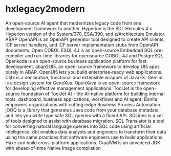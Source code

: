 # hxlegacy2modern

An open-source AI agent that modernizes legacy code from one development framework to another. Hyperion is the SDL Hercules 4.x Hyperion version of the System/370, ESA/390, and z/Architecture Emulator. ABAP OpenAPI is an OpenAPI generator tool designed to create API clients, ICF server handlers, and ICF server implementation stubs from OpenAPI documents. Open COBOL ESQL 4J is an open-source Embedded SQL pre-compiler and run-time libraries for opensource COBOL 4J and PostgreSQL. Openkoda is an open-source business application platform for fast development. abap2UI5, an open-source framework to develop UI5 apps purely in ABAP. OpenUI5 lets you build enterprise-ready web applications. Cljfx is a declarative, functional and extensible wrapper of JavaFX. Gemini is a design system for GeneXus. OpenXava is an open-source framework for developing effective management applications. ToolJet is the open-source foundation of ToolJet AI - the AI-native platform for building internal tools, dashboard, business applications, workflows and AI agent. Bonita empowers organizations with cutting-edge Business Process Automation. jOOQ is a library that generates Java code from your database metadata and lets you write type safe SQL queries with a fluent API. SQLines is a set of tools designed to assist with database migration. SQL Translator is a tool for converting natural language queries into SQL code using artificial intelligence. dbt enables data analysts and engineers to transform their data using the same practices that software engineers use to build applications. Haxe can build cross-platform applications. GraalVM is an advanced JDK with ahead-of-time Native Image compilation
